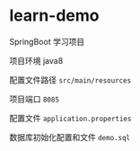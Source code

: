 # learn-demo
SpringBoot 学习项目

项目环境 java8

配置文件路径 `src/main/resources`

项目端口 `8085`

配置文件 `application.properties`

数据库初始化配置和文件 `demo.sql`
